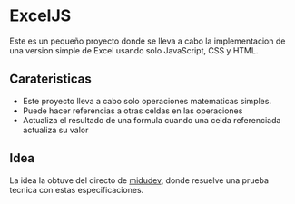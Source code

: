 # ExcelJS

Este es un pequeño proyecto donde se lleva a cabo la implementacion de una version simple de Excel usando solo JavaScript, CSS y HTML.

## Carateristicas

- Este proyecto lleva a cabo solo operaciones matematicas simples.
- Puede hacer referencias a otras celdas en las operaciones
- Actualiza el resultado de una formula cuando una celda referenciada actualiza su valor

## Idea

La idea la obtuve del directo de [midudev](https://www.twitch.tv/videos/2223291848), donde resuelve una prueba tecnica con estas especificaciones.
